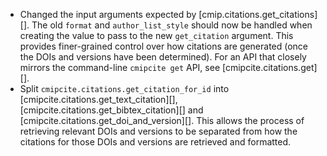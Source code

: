 - Changed the input arguments expected by [cmip.citations.get_citations][]. The old `format` and `author_list_style` should now be handled when creating the value to pass to the new `get_citation` argument. This provides finer-grained control over how citations are generated (once the DOIs and versions have been determined). For an API that closely mirrors the command-line `cmipcite get` API, see [cmipcite.citations.get][].
- Split `cmipcite.citations.get_citation_for_id` into [cmipcite.citations.get_text_citation][], [cmipcite.citations.get_bibtex_citation][] and [cmipcite.citations.get_doi_and_version][]. This allows the process of retrieving relevant DOIs and versions to be separated from how the citations for those DOIs and versions are retrieved and formatted.
